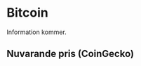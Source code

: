 # Bitcoin

Information kommer.

## Nuvarande pris (CoinGecko)

<coingecko-coin-ticker-widget currency="sek" coin-id="bitcoin" locale="en"></coingecko-coin-ticker-widget>
